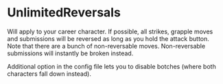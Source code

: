 # UnlimitedReversals
Will apply to your career character. If possible, all strikes, grapple moves and submissions will be reversed as long as you hold the attack button. Note that there are a bunch of non-reversable moves. Non-reversable submissions will instantly be broken instead.

Additional option in the config file lets you to disable botches (where both characters fall down instead).